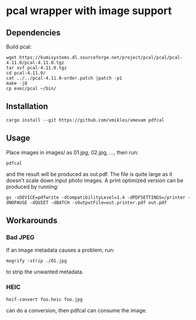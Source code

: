 # pcal wrapper with image support

## Dependencies

Build pcal:

```
wget https://kumisystems.dl.sourceforge.net/project/pcal/pcal/pcal-4.11.0/pcal-4.11.0.tgz
tar xvf pcal-4.11.0.tgz
cd pcal-4.11.0/
cat ../../pcal-4.11.0-order.patch |patch -p1
make -j8
cp exec/pcal ~/bin/
```

## Installation

```
cargo install --git https://github.com/vmiklos/vmexam pdfcal
```

## Usage

Place images in images/ as 01.jpg, 02.jpg, ..., then run:

```
pdfcal
```

and the result will be produced as out.pdf. The file is quite large as it doesn't scale down input
photo images. A print optimized version can be produced by running:

```
gs -sDEVICE=pdfwrite -dCompatibilityLevel=1.4 -dPDFSETTINGS=/printer -dNOPAUSE -dQUIET -dBATCH -sOutputFile=out.printer.pdf out.pdf
```

## Workarounds

### Bad JPEG

If an image metadata causes a problem, run:

```
mogrify -strip ./01.jpg
```

to strip the unwanted metadata.

### HEIC

```
heif-convert foo.heic foo.jpg
```

can do a conversion, then pdfcal can consume the image.
